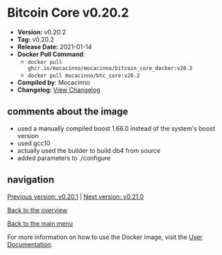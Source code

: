 # Bitcoin Core v0.20.2

- **Version:** v0.20.2
- **Tag:** v0.20.2
- **Release Date:** 2021-01-14
- **Docker Pull Command**:
  - `docker pull ghcr.io/mocacinno/mocacinno/bitcoin_core_docker:v20.2`
  - `docker pull mocacinno/btc_core:v20.2`
- **Compiled by**: Mocacinno
- **Changelog**: [View Changelog](https://github.com/bitcoin/bitcoin/blob/v0.20.2/doc/release-notes.md)

## comments about the image

- used a manually compiled boost 1.66.0 instead of the system's boost version
- used gcc10
- actually used the builder to build db4 from source
- added parameters to ./configure

## navigation

[Previous version: v0.20.1](./v20.1.md) | [Next version: v0.21.0](./v21.0.md)

[Back to the overview](./Readme.md)

[Back to the main menu](../Readme.md)

For more information on how to use the Docker image, visit the [User Documentation](../userdocs/Readme.md).
